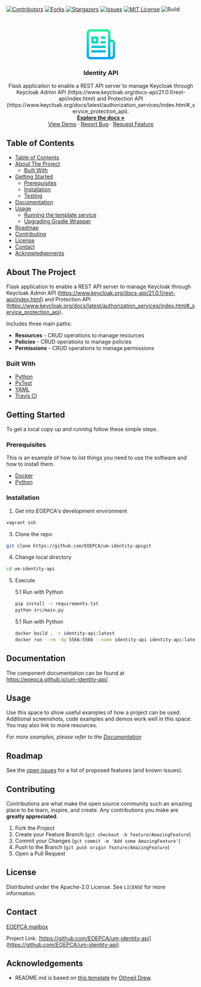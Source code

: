 <!-- PROJECT SHIELDS -->
<!--
*** See the bottom of this document for the declaration of the reference variables
*** for contributors-url, forks-url, etc. This is an optional, concise syntax you may use.
*** https://www.markdownguide.org/basic-syntax/#reference-style-links
-->

[![Contributors][contributors-shield]][contributors-url]
[![Forks][forks-shield]][forks-url]
[![Stargazers][stars-shield]][stars-url]
[![Issues][issues-shield]][issues-url]
[![MIT License][license-shield]][license-url]
![Build][build-shield]

<!-- PROJECT LOGO -->
<br />
<p align="center">
  <a href="https://github.com/EOEPCA/um-identity-api">
    <img src="images/logo.png" alt="Logo" width="80" height="80">
  </a>

<h3 align="center">Identity API</h3>

  <p align="center">
    Flask application to enable a REST API server to manage Keycloak through Keycloak Admin API (https://www.keycloak.org/docs-api/21.0.1/rest-api/index.html) and Protection API (https://www.keycloak.org/docs/latest/authorization_services/index.html#_service_protection_api).
    <br />
    <a href="https://github.com/EOEPCA/um-identity-api"><strong>Explore the docs »</strong></a>
    <br />
    <a href="https://github.com/EOEPCA/um-identity-api">View Demo</a>
    ·
    <a href="https://github.com/EOEPCA/um-identity-api/issues">Report Bug</a>
    ·
    <a href="https://github.com/EOEPCA/um-identity-api/issues">Request Feature</a>
  </p>
</p>

## Table of Contents

- [Table of Contents](#table-of-contents)
- [About The Project](#about-the-project)
    - [Built With](#built-with)
- [Getting Started](#getting-started)
    - [Prerequisites](#prerequisites)
    - [Installation](#installation)
    - [Testing](#testing)
- [Documentation](#documentation)
- [Usage](#usage)
    - [Running the template service](#running-the-template-service)
    - [Upgrading Gradle Wrapper](#upgrading-gradle-wrapper)
- [Roadmap](#roadmap)
- [Contributing](#contributing)
- [License](#license)
- [Contact](#contact)
- [Acknowledgements](#acknowledgements)

<!-- ABOUT THE PROJECT -->

## About The Project

Flask application to enable a REST API server to manage Keycloak through Keycloak Admin API (https://www.keycloak.org/docs-api/21.0.1/rest-api/index.html) and Protection API (https://www.keycloak.org/docs/latest/authorization_services/index.html#_service_protection_api).

Includes three main paths:
- **Resources** - CRUD operations to manage resources
- **Policies** - CRUD operations to manage policies
- **Permissions** - CRUD operations to manage permissions

### Built With

- [Python](https://www.python.org//)
- [PyTest](https://docs.pytest.org)
- [YAML](https://yaml.org/)
- [Travis CI](https://travis-ci.com/)

<!-- GETTING STARTED -->

## Getting Started

To get a local copy up and running follow these simple steps.

### Prerequisites

This is an example of how to list things you need to use the software and how to install them.

- [Docker](https://www.docker.com/)
- [Python](https://www.python.org//)

### Installation

1. Get into EOEPCA's development environment

```sh
vagrant ssh
```

3. Clone the repo

```sh
git clone https://github.com/EOEPCA/um-identity-apigit
```

4. Change local directory

```sh
cd um-identity-api
```

5. Execute

    5.1 Run with Python
    ```sh
    pip install -r requirements.txt
    python src/main.py
    ```
    5.1 Run with Python
    ```sh
    docker build . -t identity-api:latest
    docker run --rm -dp 5566:5566 --name identity-api identity-api:latest
    ```

## Documentation

The component documentation can be found at https://eoepca.github.io/um-identity-api/.

<!-- USAGE EXAMPLES -->

## Usage

Use this space to show useful examples of how a project can be used. Additional screenshots, code examples and demos work well in this space. You may also link to more resources.

_For more examples, please refer to the [Documentation](https://example.com)_

<!-- ROADMAP -->

## Roadmap

See the [open issues](https://github.com/EOEPCA/um-identity-api/issues) for a list of proposed features (and known issues).

<!-- CONTRIBUTING -->

## Contributing

Contributions are what make the open source community such an amazing place to be learn, inspire, and create. Any contributions you make are **greatly appreciated**.

1. Fork the Project
2. Create your Feature Branch (`git checkout -b feature/AmazingFeature`)
3. Commit your Changes (`git commit -m 'Add some AmazingFeature'`)
4. Push to the Branch (`git push origin feature/AmazingFeature`)
5. Open a Pull Request

<!-- LICENSE -->

## License

Distributed under the Apache-2.0 License. See `LICENSE` for more information.

## Contact

[EOEPCA mailbox](eoepca.systemteam@telespazio.com)

Project Link: [https://github.com/EOEPCA/um-identity-api](https://github.com/EOEPCA/um-identity-api)

## Acknowledgements

- README.md is based on [this template](https://github.com/othneildrew/Best-README-Template) by [Othneil Drew](https://github.com/othneildrew).


[contributors-shield]: https://img.shields.io/github/contributors/EOEPCA/um-identity-apisvg?style=flat-square
[contributors-url]: https://github.com/EOEPCA/um-identity-api/graphs/contributors
[forks-shield]: https://img.shields.io/github/forks/EOEPCA/um-identity-apisvg?style=flat-square
[forks-url]: https://github.com/EOEPCA/um-identity-api/network/members
[stars-shield]: https://img.shields.io/github/stars/EOEPCA/um-identity-apisvg?style=flat-square
[stars-url]: https://github.com/EOEPCA/um-identity-api/stargazers
[issues-shield]: https://img.shields.io/github/issues/EOEPCA/um-identity-apisvg?style=flat-square
[issues-url]: https://github.com/EOEPCA/um-identity-api/issues
[license-shield]: https://img.shields.io/github/license/EOEPCA/um-identity-apisvg?style=flat-square
[license-url]: https://github.com/EOEPCA/um-identity-api/blob/master/LICENSE
[build-shield]: https://www.travis-ci.com/EOEPCA/um-identity-apisvg?branch=master
